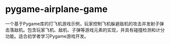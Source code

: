 # pygame-airplane-game
一个基于Pygame库的打飞机游戏示例，玩家控制飞机躲避敌机的攻击并发射子弹击落敌机。包含玩家飞机、敌机、子弹等游戏元素的实现，并具有碰撞检测和计分功能。适合初学者学习Pygame游戏开发。

